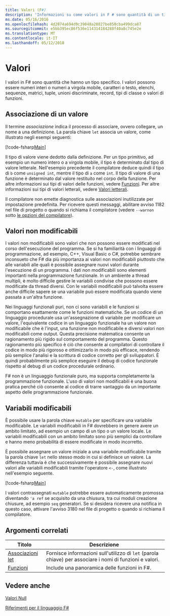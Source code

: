 ```yaml
---
title: Valori (F#)
description: 'Informazioni su come valori in F # sono quantità di un tipo specifico.'
ms.date: 05/16/2016
ms.openlocfilehash: 4d2874a694d9c39048a28827be858cba499dca87
ms.sourcegitcommit: e5bb395ec86f536e114314184288f40a8c745e2e
ms.translationtype: MT
ms.contentlocale: it-IT
ms.lasthandoff: 05/12/2018
---
```

# <a name="values"></a>Valori

I valori in F# sono quantità che hanno un tipo specifico. I valori possono essere numeri interi o numeri a virgola mobile, caratteri o testo, elenchi, sequenze, matrici, tuple, unioni discriminate, record, tipi di classe o valori di funzioni.


## <a name="binding-a-value"></a>Associazione di un valore
Il termine *associazione* indica il processo di associare, ovvero collegare, un nome a una definizione. La parola chiave `let` associa un valore, come illustrato negli esempi seguenti:

[!code-fsharp[Main](../../../../samples/snippets/fsharp/lang-ref-1/snippet601.fs)]

Il tipo di valore viene dedotto dalla definizione. Per un tipo primitivo, ad esempio un numero intero o a virgola mobile, il tipo è determinato dal tipo di valore letterale. Nell'esempio precedente il compilatore deduce quindi il tipo di `b` come `unsigned int`, mentre il tipo di `a` come `int`. Il tipo di valore di una funzione è determinato dal valore restituito nel corpo della funzione. Per altre informazioni sui tipi di valori delle funzioni, vedere [Funzioni](../functions/index.md). Per altre informazioni sui tipi di valori letterali, vedere [Valori letterali](../literals.md).

Il compilatore non emette diagnostica sulle associazioni inutilizzate per impostazione predefinita. Per ricevere questi messaggi, abilitare avviso 1182 nel file di progetto o quando si richiama il compilatore (vedere `--warnon` sotto [le opzioni del compilatore](../compiler-options.md)).

## <a name="why-immutable"></a>Valori non modificabili
I valori non modificabili sono valori che non possono essere modificati nel corso dell'esecuzione del programma. Se si ha familiarità con i linguaggi di programmazione, ad esempio, C++, Visual Basic o C#, potrebbe sembrare inconsueto che F# dia più importanza ai valori non modificabili piuttosto che alle variabili alle quali è possibile assegnare nuovi valori durante l'esecuzione di un programma. I dati non modificabili sono elementi importanti nella programmazione funzionale. In un ambiente a thread multipli, è molto difficile gestire le variabili condivise che possono essere modificate da thread diversi. Con le variabili modificabili può talvolta essere anche difficile sapere se una variabile può essere modificata quando viene passata a un'altra funzione.

Nei linguaggi funzionali puri, non ci sono variabili e le funzioni si comportano esattamente come le funzioni matematiche. Se un codice di un linguaggio procedurale usa un'assegnazione di variabile per modificare un valore, l'equivalente codice in un linguaggio funzionale ha un valore non modificabile che è l'input, una funzione non modificabile e diversi valori non modificabili come output. Questa precisione matematica consente un ragionamento più rigido sul comportamento del programma. Questo ragionamento più specifico è ciò che consente ai compilatori di controllare il codice in modo più rigoroso e ottimizzarlo in modo più efficace, rendendo più semplice l'analisi e la scrittura di codice corretto per gli sviluppatori. È quindi probabilmente più semplice eseguire il debug di codice funzionale rispetto al debug di un codice procedurale ordinario.

F# non è un linguaggio funzionale puro, ma supporta completamente la programmazione funzionale. L'uso di valori non modificabili è una buona pratica perché ciò consente al codice di trarre vantaggio da un importante aspetto delle programmazione funzionale.


## <a name="mutable-variables"></a>Variabili modificabili
È possibile usare la parola chiave `mutable` per specificare una variabile modificabile. Le variabili modificabili in F# dovrebbero in genere avere un ambito limitato, ad esempio un campo di un tipo o un valore locale. Le variabili modificabili con un ambito limitato sono più semplici da controllare e hanno meno probabilità di essere modificate in modo incorretto.

È possibile assegnare un valore iniziale a una variabile modificabile tramite la parola chiave `let` nello stesso modo in cui si definisce un valore. La differenza tuttavia è che successivamente è possibile assegnare nuovi valori alle variabili modificabili tramite l'operatore `<-`, come illustrato nell'esempio seguente.

[!code-fsharp[Main](../../../../samples/snippets/fsharp/lang-ref-1/snippet602.fs)]

I valori contrassegnati `mutable` potrebbe essere automaticamente promossa diventando `'a ref` se acquisito da una chiusura, tra cui moduli creazione chiusure, ad esempio `seq` generatori. Se si desidera ricevere una notifica in questo caso, attivare l'avviso 3180 nel file di progetto o quando si richiama il compilatore.
    
## <a name="related-topics"></a>Argomenti correlati


|Titolo|Descrizione|
|-----|-----------|
|[Associazioni let](../functions/let-bindings.md)|Fornisce informazioni sull'utilizzo di `let` (parola chiave) per associare i nomi di funzioni e valori.|
|[Funzioni](../functions/index.md)|Include una panoramica delle funzioni in F#.|

## <a name="see-also"></a>Vedere anche
[Valori Null](null-Values.md)

[Riferimenti per il linguaggio F#](../index.md)

